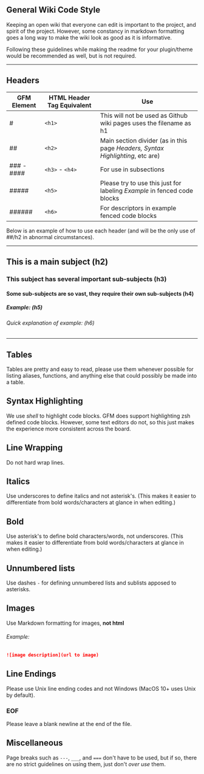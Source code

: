 ## General Wiki Code Style

Keeping an open wiki that everyone can edit is important to the project, and spirit of the project. However, some constancy in markdown formatting goes a long way to make the wiki look as good as it is informative.

Following these guidelines while making the readme for your plugin/theme would be recommended as well, but is not required.

---

## Headers

| GFM Element | HTML Header Tag Equivalent |                                      Use                                       |
| ----------- | -------------------------- | ------------------------------------------------------------------------------ |
| #           | `<h1>`                     | This will not be used as Github wiki pages uses the filename as h1             |
| ##          | `<h2>`                     | Main section divider (as in this page _Headers, Syntax Highlighting_, etc are) |
| ### - ####  | `<h3>` - `<h4>`            | For use in subsections                                                         |
| #####       | `<h5>`                     | Please try to use this just for labeling _Example_ in fenced code blocks       |
| ######      | `<h6>`                     | For descriptors in example fenced code blocks                                  |

Below is an example of how to use each header (and will be the only use of ##/h2 in abnormal circumstances).

___

## This is a main subject (h2)
### This subject has several important sub-subjects (h3)
#### Some sub-subjects are so vast, they require their own sub-subjects (h4)
##### _Example:_ (h5)
###### _Quick explanation of example:_ (h6)

___

## Tables

Tables are pretty and easy to read, please use them whenever possible for listing aliases, functions, and anything else that could possibly be made into a table.

## Syntax Highlighting

We use _shell_ to highlight code blocks. GFM does support highlighting zsh defined code blocks. However, some text editors do not, so this just makes the experience more consistent across the board.

## Line Wrapping

Do not hard wrap lines.

## Italics

Use underscores to define italics and not asterisk's. (This makes it easier to differentiate from bold words/characters at glance in when editing.)

## Bold

Use asterisk's to define bold characters/words, not underscores. (This makes it easier to differentiate from bold words/characters at glance in when editing.)

## Unnumbered lists

Use dashes `-` for defining unnumbered lists and sublists apposed to asterisks.

## Images

Use Markdown formatting for images, **not html**

###### _Example:_
```markdown
![image description](url to image)
```

## Line Endings

Please use Unix line ending codes and not Windows (MacOS 10+ uses Unix by default).

### EOF

Please leave a blank newline at the end of the file.

## Miscellaneous

Page breaks such as `---`, `___`, and `===` don't have to be used, but if so, there are no strict guidelines on using them, just don't _over use_ them.
